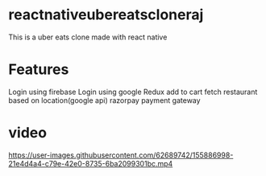 # reactnativeubereatscloneraj
This is a uber eats clone made with react native

# Features
Login using firebase
Login using google
Redux add to cart
fetch restaurant based on location(google api)
razorpay payment gateway

# video


https://user-images.githubusercontent.com/62689742/155886998-21e4d4a4-c79e-42e0-8735-6ba2099301bc.mp4


